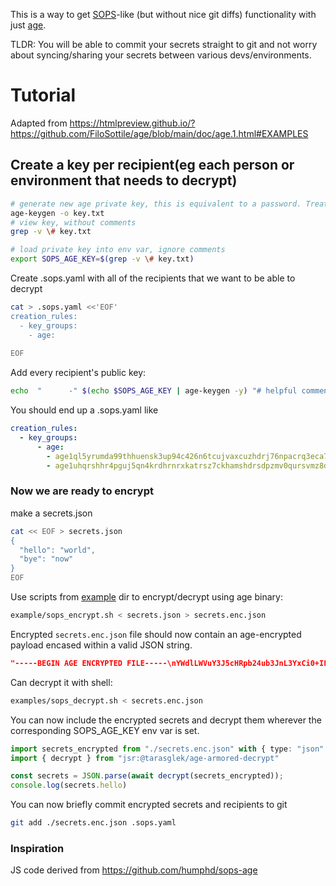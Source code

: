 This is a way to get [SOPS](https://github.com/getsops/sops)-like (but without nice git diffs) functionality with just [age](https://github.com/FiloSottile/age).

TLDR: You will be able to commit your secrets straight to git and not worry about syncing/sharing your secrets between various devs/environments.

# Tutorial
Adapted from https://htmlpreview.github.io/?https://github.com/FiloSottile/age/blob/main/doc/age.1.html#EXAMPLES

## Create a key per recipient(eg each person or environment that needs to decrypt)
```sh
# generate new age private key, this is equivalent to a password. Treat accordingly
age-keygen -o key.txt
# view key, without comments
grep -v \# key.txt
```

```sh
# load private key into env var, ignore comments
export SOPS_AGE_KEY=$(grep -v \# key.txt)
```

Create .sops.yaml with all of the recipients that we want to be able to decrypt
```sh
cat > .sops.yaml <<'EOF'
creation_rules:
  - key_groups:
    - age: 
      
EOF
```

Add every recipient's public key:
```sh
echo  "      -" $(echo $SOPS_AGE_KEY | age-keygen -y) "# helpful comment with description of recipient" >> .sops.yaml
```

You should end up a .sops.yaml like
```yaml
creation_rules:
  - key_groups:
      - age:  
        - age1ql5yrumda99thhuensk3up94c426n6tcujvaxcuzhdrj76npacrq3eca7e # deno deploy
        - age1uhqrshhr4pguj5qn4krdhrnrxkatrsz7ckhamshdrsdpzmv0qursvmz8d9 # smallweb
```

### Now we are ready to encrypt
make a secrets.json
```sh
cat << EOF > secrets.json
{
  "hello": "world",
  "bye": "now"
}
EOF
```

Use scripts from [example](https://github.com/tarasglek/age-armored-decrypt/tree/main/example) dir to encrypt/decrypt using age binary:
```sh
example/sops_encrypt.sh < secrets.json > secrets.enc.json
```

Encrypted `secrets.enc.json` file should now contain an age-encrypted payload encased within a valid JSON string. 
```json
"-----BEGIN AGE ENCRYPTED FILE-----\nYWdlLWVuY3J5cHRpb24ub3JnL3YxCi0+IFgyNTUxOSBzOURFMDRTbGFMemoyR1Np\nYnNjWE9TUkN1cFhNYVJDcCtZWjFlZEFtMkNJCnhXaVFiWk1tMFBZaVNVa2hNcDg1\nQ28wUk5qbmh0d0E4dXVwMnE0b3FPYk0KLT4gWDI1NTE5IGVJRTFQWXdvOE54NXdC\nNStFNXVVM3FNU3FkMzlQWXVPQkQyeCt1cW5SU2MKMENKYy93ZTI5VHR4VzVjUXpE\nUklKc1F6Ull6T3NMUTh6R1k1Yzc1c0ZGOAotLS0gc2FwZG1kUE9kZCtCZ3NSNWlN\nNkVyMlZhSmlweFAzUS80UXdvYytFR0lYRQqzSC7n9p84cSBaJnKd/3AAoGtKWUnZ\n1lT6V2dWWApCeEh2pcfEX+iIM8ZsAmws8fNqDS+a7SB4dQaHjGdmGr0NvSRr82Ts\nUw==\n-----END AGE ENCRYPTED FILE-----\n"
```

Can decrypt it with shell:
```sh
examples/sops_decrypt.sh < secrets.enc.json
```

You can now include the encrypted secrets and decrypt them wherever the corresponding SOPS_AGE_KEY env var is set.

```ts
import secrets_encrypted from "./secrets.enc.json" with { type: "json" };
import { decrypt } from "jsr:@tarasglek/age-armored-decrypt"

const secrets = JSON.parse(await decrypt(secrets_encrypted));
console.log(secrets.hello)
```

You can now briefly commit encrypted secrets and recipients to git
```sh
git add ./secrets.enc.json .sops.yaml
```

### Inspiration

JS code derived from https://github.com/humphd/sops-age

